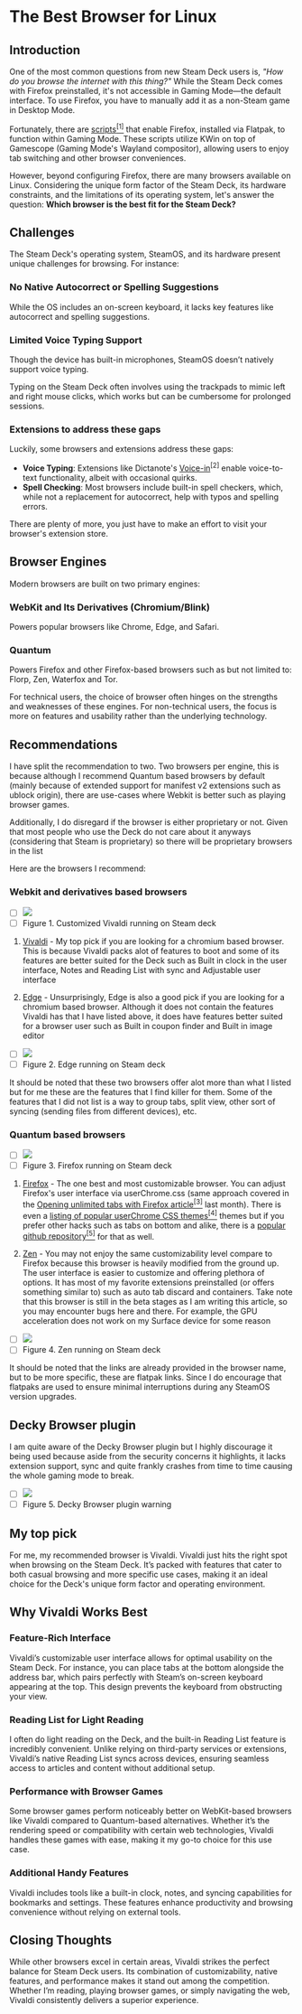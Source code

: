 # The Best Browser for Linux

## Introduction

One of the most common questions from new Steam Deck users is, *"How do you browse the internet with this thing?"* While the Steam Deck comes with Firefox preinstalled, it's not accessible in Gaming Mode—the default interface. To use Firefox, you have to manually add it as a non-Steam game in Desktop Mode.

Fortunately, there are [scripts<sup>[1]</sup>](https://gitlab.com/finewolf-projects/steamos-helpers/-/tree/master/firefox-in-gamemode) that enable Firefox, installed via Flatpak, to function within Gaming Mode. These scripts utilize KWin on top of Gamescope (Gaming Mode's Wayland compositor), allowing users to enjoy tab switching and other browser conveniences.

However, beyond configuring Firefox, there are many browsers available on Linux. Considering the unique form factor of the Steam Deck, its hardware constraints, and the limitations of its operating system, let's answer the question: **Which browser is the best fit for the Steam Deck?**

## Challenges

The Steam Deck's operating system, SteamOS, and its hardware present unique challenges for browsing. For instance:

### No Native Autocorrect or Spelling Suggestions

While the OS includes an on-screen keyboard, it lacks key features like autocorrect and spelling suggestions.

### Limited Voice Typing Support

Though the device has built-in microphones, SteamOS doesn’t natively support voice typing.

Typing on the Steam Deck often involves using the trackpads to mimic left and right mouse clicks, which works but can be cumbersome for prolonged sessions.

### Extensions to address these gaps

Luckily, some browsers and extensions address these gaps:

- **Voice Typing**: Extensions like Dictanote's [Voice-in](https://dictanote.co/voicein/)<sup>[2]</sup> enable voice-to-text functionality, albeit with occasional quirks.
- **Spell Checking**: Most browsers include built-in spell checkers, which, while not a replacement for autocorrect, help with typos and spelling errors.

There are plenty of more, you just have to make an effort to visit your browser's extension store.

## Browser Engines

Modern browsers are built on two primary engines:

### WebKit and Its Derivatives (Chromium/Blink)

Powers popular browsers like Chrome, Edge, and Safari.

### Quantum

Powers Firefox and other Firefox-based browsers such as but not limited to: Florp, Zen, Waterfox and Tor.

For technical users, the choice of browser often hinges on the strengths and weaknesses of these engines. For non-technical users, the focus is more on features and usability rather than the underlying technology.

## Recommendations

I have split the recommendation to two. Two browsers per engine, this is because although I recommend Quantum based browsers by default (mainly because of extended support for manifest v2 extensions such as ublock origin), there are use-cases where Webkit is better such as playing browser games.

Additionally, I do disregard if the browser is either proprietary or not. Given that most people who use the Deck do not care about it anyways (considering that Steam is proprietary) so there will be proprietary browsers in the list

Here are the browsers I recommend:

### Webkit and derivatives based browsers

- [ ] [![](images/steamdeck.png)](images/steamdeck.png)
- [ ] Figure 1. Customized Vivaldi running on Steam deck

1. [Vivaldi](https://flathub.org/apps/com.vivaldi.Vivaldi) - My top pick if you are looking for a chromium based browser. This is because Vivaldi packs alot of features to boot and some of its features are better suited for the Deck such as Built in clock in the user interface, Notes and Reading List with sync and Adjustable user interface
   
2. [Edge](https://flathub.org/apps/com.microsoft.Edge) - Unsurprisingly, Edge is also a good pick if you are looking for a chromium based browser. Although it does not contain the features Vivaldi has that I have listed above, it does have features better suited for a browser user such as Built in coupon finder and Built in image editor

- [ ] [![](images/steamdeck_edge_highlight.png)](images/steamdeck_edge_highlight.png)
- [ ] Figure 2. Edge running on Steam deck

It should be noted that these two browsers offer alot more than what I listed but for me these are the features that I find killer for them. Some of the features that I did not list is a way to group tabs, split view, other sort of syncing (sending files from different devices), etc.

### Quantum based browsers

- [ ] [![](images/steamdeck_firefox_highlight.png)](images/steamdeck_firefox_highlight.png)
- [ ] Figure 3. Firefox running on Steam deck

1. [Firefox](https://flathub.org/apps/org.mozilla.firefox) - The one best and most customizable browser. You can adjust Firefox's user interface via userChrome.css (same approach covered in the [Opening unlimited tabs with Firefox article<sup>[3]</sup>](https://www.richardorilla.website/firefox-unlimited-tabs-setup.html) last month). There is even a [listing of popular userChrome CSS themes<sup>[4]</sup>](https://trickypr.github.io/FirefoxCSS-Store.github.io/) themes but if you prefer other hacks such as tabs on bottom and alike, there is a [popular github repository<sup>[5]</sup>](https://github.com/MrOtherGuy/firefox-csshacks/tree/master/chrome) for that as well.

2. [Zen](https://flathub.org/apps/io.github.zen_browser.zen) - You may not enjoy the same customizability level compare to Firefox because this browser is heavily modified from the ground up. The user interface is easier to customize and offering plethora of options. It has most of my favorite extensions preinstalled (or offers something similar to) such as auto tab discard and containers. Take note that this browser is still in the beta stages as I am writing this article, so you may encounter bugs here and there. For example, the GPU acceleration does not work on my Surface device for some reason

- [ ] [![](images/steamdeck_zen_highlight.png)](images/steamdeck_zen_highlight.png)
- [ ] Figure 4. Zen running on Steam deck

It should be noted that the links are already provided in the browser name, but to be more specific, these are flatpak links. Since I do encourage that flatpaks are used to ensure minimal interruptions during any SteamOS version upgrades.

## Decky Browser plugin

I am quite aware of the Decky Browser plugin but I highly discourage it being used because aside from the security concerns it highlights, it lacks extension support, sync and quite frankly crashes from time to time causing the whole gaming mode to break.

- [ ] [![](images/decky_browser_plugin_warning.png)](images/decky_browser_plugin_warning.png)
- [ ] Figure 5. Decky Browser plugin warning

## My top pick

For me, my recommended browser is Vivaldi. Vivaldi just hits the right spot when browsing on the Steam Deck. It’s packed with features that cater to both casual browsing and more specific use cases, making it an ideal choice for the Deck's unique form factor and operating environment.

## Why Vivaldi Works Best

### Feature-Rich Interface

Vivaldi’s customizable user interface allows for optimal usability on the Steam Deck. For instance, you can place tabs at the bottom alongside the address bar, which pairs perfectly with Steam’s on-screen keyboard appearing at the top. This design prevents the keyboard from obstructing your view.

### Reading List for Light Reading

I often do light reading on the Deck, and the built-in Reading List feature is incredibly convenient. Unlike relying on third-party services or extensions, Vivaldi’s native Reading List syncs across devices, ensuring seamless access to articles and content without additional setup.

### Performance with Browser Games

Some browser games perform noticeably better on WebKit-based browsers like Vivaldi compared to Quantum-based alternatives. Whether it’s the rendering speed or compatibility with certain web technologies, Vivaldi handles these games with ease, making it my go-to choice for this use case.

### Additional Handy Features

Vivaldi includes tools like a built-in clock, notes, and syncing capabilities for bookmarks and settings. These features enhance productivity and browsing convenience without relying on external tools.

## Closing Thoughts

While other browsers excel in certain areas, Vivaldi strikes the perfect balance for Steam Deck users. Its combination of customizability, native features, and performance makes it stand out among the competition. Whether I’m reading, playing browser games, or simply navigating the web, Vivaldi consistently delivers a superior experience.